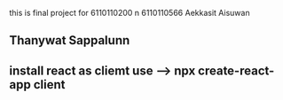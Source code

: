 this is final project for 6110110200 n 6110110566
Aekkasit Aisuwan

Thanywat Sappalunn
------------------------------------------
install react as cliemt use --> npx create-react-app client
------------------------------------------
